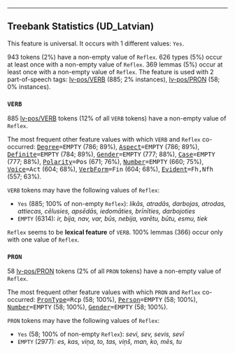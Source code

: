 

--------------------------------------------------------------------------------

## Treebank Statistics (UD_Latvian)

This feature is universal.
It occurs with 1 different values: `Yes`.

943 tokens (2%) have a non-empty value of `Reflex`.
626 types (5%) occur at least once with a non-empty value of `Reflex`.
369 lemmas (5%) occur at least once with a non-empty value of `Reflex`.
The feature is used with 2 part-of-speech tags: [lv-pos/VERB]() (885; 2% instances), [lv-pos/PRON]() (58; 0% instances).

### `VERB`

885 [lv-pos/VERB]() tokens (12% of all `VERB` tokens) have a non-empty value of `Reflex`.

The most frequent other feature values with which `VERB` and `Reflex` co-occurred: <tt><a href="Degree.html">Degree</a>=EMPTY</tt> (786; 89%), <tt><a href="Aspect.html">Aspect</a>=EMPTY</tt> (786; 89%), <tt><a href="Definite.html">Definite</a>=EMPTY</tt> (784; 89%), <tt><a href="Gender.html">Gender</a>=EMPTY</tt> (777; 88%), <tt><a href="Case.html">Case</a>=EMPTY</tt> (777; 88%), <tt><a href="Polarity.html">Polarity</a>=Pos</tt> (671; 76%), <tt><a href="Number.html">Number</a>=EMPTY</tt> (660; 75%), <tt><a href="Voice.html">Voice</a>=Act</tt> (604; 68%), <tt><a href="VerbForm.html">VerbForm</a>=Fin</tt> (604; 68%), <tt><a href="Evident.html">Evident</a>=Fh,Nfh</tt> (557; 63%).

`VERB` tokens may have the following values of `Reflex`:

* `Yes` (885; 100% of non-empty `Reflex`): <em>likās, atradās, darbojas, atrodas, attiecas, cēlusies, apsēdās, iedomāties, brīnīties, darbojoties</em>
* `EMPTY` (6314): <em>ir, bija, nav, var, būs, nebija, varētu, būtu, esmu, tiek</em>

`Reflex` seems to be **lexical feature** of `VERB`. 100% lemmas (366) occur only with one value of `Reflex`.

### `PRON`

58 [lv-pos/PRON]() tokens (2% of all `PRON` tokens) have a non-empty value of `Reflex`.

The most frequent other feature values with which `PRON` and `Reflex` co-occurred: <tt><a href="PronType.html">PronType</a>=Rcp</tt> (58; 100%), <tt><a href="Person.html">Person</a>=EMPTY</tt> (58; 100%), <tt><a href="Number.html">Number</a>=EMPTY</tt> (58; 100%), <tt><a href="Gender.html">Gender</a>=EMPTY</tt> (58; 100%).

`PRON` tokens may have the following values of `Reflex`:

* `Yes` (58; 100% of non-empty `Reflex`): <em>sevi, sev, sevis, sevī</em>
* `EMPTY` (2977): <em>es, kas, viņa, to, tas, viņš, man, ko, mēs, tu</em>

